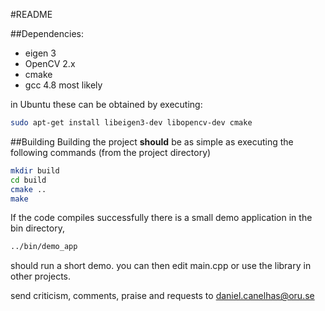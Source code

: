 #README

##Dependencies:

* eigen 3
* OpenCV 2.x
* cmake 
* gcc 4.8 most likely

in Ubuntu these can be obtained by executing:
```bash
sudo apt-get install libeigen3-dev libopencv-dev cmake
```

##Building
Building the project **should** be as simple as executing the following commands (from the project directory)
```bash
mkdir build
cd build
cmake ..
make
```

If the code compiles successfully there is a small demo application in the bin directory, 
```bash
../bin/demo_app
```
should run a short demo. you can then edit main.cpp or use the library in other projects. 

send criticism, comments, praise and requests to daniel.canelhas@oru.se
